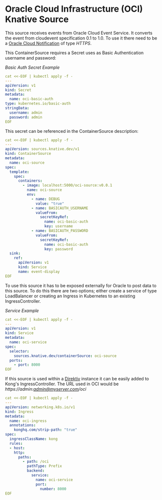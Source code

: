 # Oracle Cloud Infrastructure (OCI) Knative Source

This source receives events from Oracle Cloud Event Service. It converts the event from cloudevent specification 0.1 to 1.0. To use it there need to be a [Oracle Cloud Notification](https://docs.oracle.com/en-us/iaas/Content/Notification/Tasks/managingtopicsandsubscriptions.htm) of type *HTTPS*.

This ContainerSource requires a Secret uses as Basic Authentication username and password:

*Basic Auth Secret Example*
```yaml
cat <<-EOF | kubectl apply -f -
---
apiVersion: v1
kind: Secret
metadata:
  name: oci-basic-auth
type: kubernetes.io/basic-auth
stringData:
  username: admin
  password: admin
EOF
```

This secret can be referenced in the ContainerSource description:

```yaml
cat <<-EOF | kubectl apply -f -
---
apiVersion: sources.knative.dev/v1
kind: ContainerSource
metadata:
  name: oci-source
spec:
  template:
    spec:
      containers:
        - image: localhost:5000/oci-source:v0.0.1
          name: oci-source
          env:
            - name: DEBUG
              value: "true"
            - name: BASICAUTH_USERNAME
              valueFrom:
                secretKeyRef:
                  name: oci-basic-auth
                  key: username
            - name: BASICAUTH_PASSWORD
              valueFrom:
                secretKeyRef:
                  name: oci-basic-auth
                  key: password
  sink:
    ref:
      apiVersion: v1
      kind: Service
      name: event-display
EOF
```

To use this source it has to be exposed externally for Oracle to post data to this source. To do this there are two options; either create a service of type LoadBalancer or creating an Ingress in Kubernetes to an existing IngressController.

*Service Example*
```yaml
cat <<-EOF | kubectl apply -f -
---
apiVersion: v1
kind: Service
metadata:
  name: oci-service
spec:
  selector:
    sources.knative.dev/containerSource: oci-source
  ports:
    - port: 8000
EOF
```

If this source is used within a [Direktiv](https://github.com/direktiv/direktiv) instance it can be easily added to Kong's IngressController. The URL used in OCI would be *https://admin:admin@myserver.com/oci*

```yaml
cat <<-EOF | kubectl apply -f -
---
apiVersion: networking.k8s.io/v1
kind: Ingress
metadata:
  name: oci-ingress
  annotations:
    konghq.com/strip-path: "true"
spec:
  ingressClassName: kong
  rules:
  - host:
    http:
      paths:
        - path: /oci
          pathType: Prefix
          backend:
            service:
              name: oci-service
              port:
                number: 8000
EOF
```
